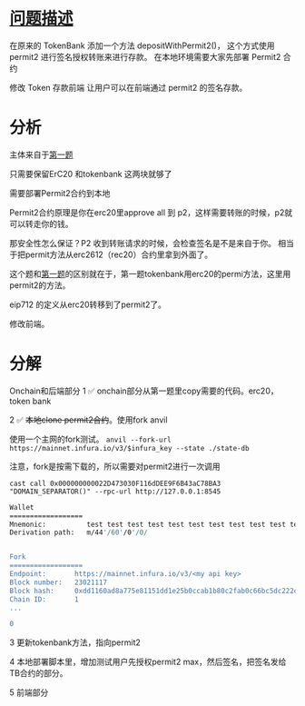 # [问题描述](https://decert.me/challenge/1fa3ecbc-a3cd-43ae-908e-661aac97bdc0)

在原来的 TokenBank 添加一个方法 depositWithPermit2()， 这个方式使用 permit2 进行签名授权转账来进行存款。
在本地环境需要大家先部署 Permit2 合约

修改 Token 存款前端 让用户可以在前端通过 permit2 的签名存款。

# 分析

主体来自于[第一题](https://github.com/zhaidewei/upchain_2025_s3/tree/main/dapp_quiz/fc66ef6c)

只需要保留ErC20 和tokenbank 这两块就够了

需要部署Permit2合约到本地

Permit2合约原理是你在erc20里approve all 到 p2，这样需要转账的时候，p2就可以转走你的钱。

那安全性怎么保证？P2 收到转账请求的时候，会检查签名是不是来自于你。
相当于把permit方法从erc2612（rec20）合约里拿到外面了。

这个题和[第一题](https://github.com/zhaidewei/upchain_2025_s3/tree/main/dapp_quiz/fc66ef6c)的区别就在于，第一题tokenbank用erc20的permi方法，这里用permit2的方法。

eip712 的定义从erc20转移到了permit2了。

修改前端。

# 分解

Onchain和后端部分
1 ✅ onchain部分从第一题里copy需要的代码。erc20，token bank

2 ✅ ~~本地clone permit2合约~~。使用fork anvil

使用一个主网的fork测试。
`anvil --fork-url https://mainnet.infura.io/v3/$infura_key --state ./state-db`

注意，fork是按需下载的，所以需要对permit2进行一次调用

`cast call 0x000000000022D473030F116dDEE9F6B43aC78BA3 "DOMAIN_SEPARATOR()" --rpc-url http://127.0.0.1:8545`

```sh
Wallet
==================
Mnemonic:          test test test test test test test test test test test junk
Derivation path:   m/44'/60'/0'/0/


Fork
==================
Endpoint:       https://mainnet.infura.io/v3/<my api key>
Block number:   23021117
Block hash:     0xdd1160ad8a775e81151dd1e25b0ccab1b80c2fab0c66bc5dc222c8fe6ad1e29a
Chain ID:       1
...

0
```

3 更新tokenbank方法，指向permit2


4 本地部署脚本里，增加测试用户先授权permit2 max，然后签名，把签名发给TB合约的部分。


5 前端部分
